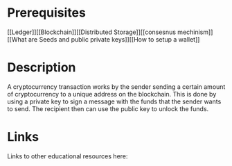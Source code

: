 # Prerequisites
[[Ledger]][[Blockchain]][[Distributed Storage]][[consesnus mechinism]][[What are Seeds and public private keys]][[How to setup a wallet]]

# Description
A cryptocurrency transaction works by the sender sending a certain amount of cryptocurrency to a unique address on the blockchain. This is done by using a private key to sign a message with the funds that the sender wants to send. The recipient then can use the public key to unlock the funds.

# Links
Links to other educational resources here:
